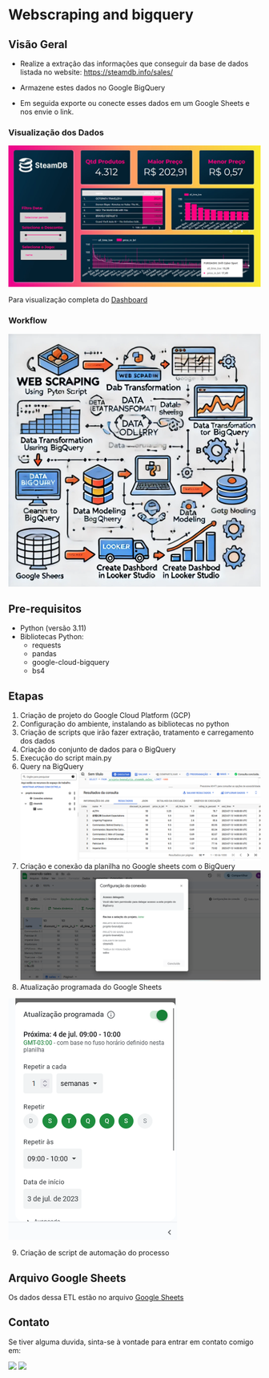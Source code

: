 # Webscraping and bigquery


## Visão Geral

* Realize a extração das informações que conseguir da base de dados listada no website: https://steamdb.info/sales/ 

* Armazene estes dados no Google BigQuery

* Em seguida exporte ou conecte esses dados em um Google Sheets e nos envie o link.

### Visualização dos Dados

![Dashboard](docs/img/dashboard-sales.png)

Para visualização completa do [Dashboard](https://lookerstudio.google.com/s/lfV7_qzYQzc)


### Workflow

![Fluxograma](docs/img/fluxograma.png)


## Pre-requisitos

- Python (versão 3.11)
- Bibliotecas Python:
  - requests
  - pandas
  - google-cloud-bigquery
  - bs4

## Etapas 

1. Criação de projeto do Google Cloud Platform (GCP) 
2. Configuração do ambiente, instalando as bibliotecas no python
3. Criação de scripts que irão fazer extração, tratamento e carregamento dos dados
4. Criação do conjunto de dados para o BigQuery
5. Execução do script main.py
6. Query na BigQuery
![Query](docs/img/query.png)
7. Criação e conexão da planilha no Google sheets com o BigQuery
![Google Sheets](docs/img/google-sheets.png)
8. Atualização programada do Google Sheets

![Google Sheets Atualização](docs/img/sheets-atualizacao.png)

9. Criação de script de automação do processo


## Arquivo Google Sheets

Os dados dessa ETL estão no arquivo [Google Sheets](https://docs.google.com/spreadsheets/d/107E1cQSG64BBLDP2_S5-IDIMAwNifvYccLq1XUwSwPM/edit?usp=sharing)

## Contato

Se tiver alguma duvida, sinta-se à vontade para entrar em contato comigo em: 

<div> 
  <a href = "mailto:nayyarabernardo@gmail.com"><img src="https://img.shields.io/badge/-Gmail-%23333?style=for-the-badge&logo=gmail&logoColor=white" target="_blank"></a>
  <a href="https://www.linkedin.com/in/nayyarabernardo" target="_blank"><img src="https://img.shields.io/badge/-LinkedIn-%230077B5?style=for-the-badge&logo=linkedin&logoColor=white" target="_blank"></a> 
  
</div>
